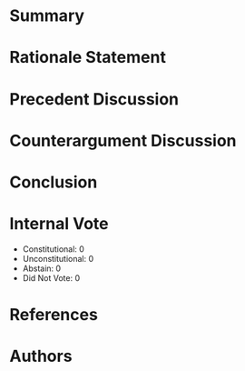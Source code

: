 
# Summary



# Rationale Statement



# Precedent Discussion



# Counterargument Discussion



# Conclusion



# Internal Vote

- Constitutional: 0
- Unconstitutional: 0
- Abstain: 0
- Did Not Vote: 0

# References



# Authors

